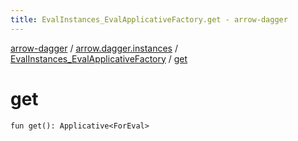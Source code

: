 ```yaml
---
title: EvalInstances_EvalApplicativeFactory.get - arrow-dagger
---
```


[arrow-dagger](../../index.html) / [arrow.dagger.instances](../index.html) / [EvalInstances_EvalApplicativeFactory](index.html) / [get](./get.html)

# get

`fun get(): Applicative<ForEval>`